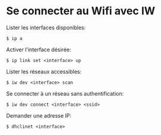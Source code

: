 # Se connecter au Wifi avec IW

Lister les interfaces disponibles:

	$ ip a

Activer l'interface désirée:

	$ ip link set <interface> up

Lister les réseaux accessibles:

	$ iw dev <interface> scan

Se connecter à un réseau sans authentification:

	$ iw dev connect <interface> <ssid>

Demander une adresse IP:

	$ dhclinet <interface>


